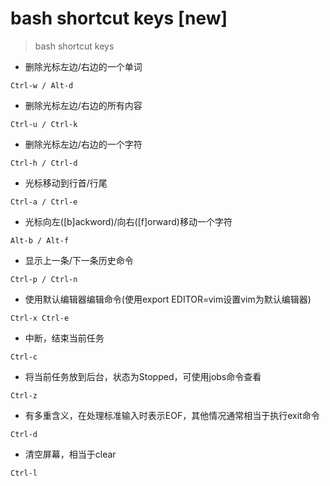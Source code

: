 # bash shortcut keys [new]

> bash shortcut keys

- 删除光标左边/右边的一个单词

`Ctrl-w / Alt-d`

- 删除光标左边/右边的所有内容

`Ctrl-u / Ctrl-k`

- 删除光标左边/右边的一个字符

`Ctrl-h / Ctrl-d`

- 光标移动到行首/行尾

`Ctrl-a / Ctrl-e`

- 光标向左([b]ackword)/向右([f]orward)移动一个字符

`Alt-b / Alt-f`

- 显示上一条/下一条历史命令

`Ctrl-p / Ctrl-n`

- 使用默认编辑器编辑命令(使用export EDITOR=vim设置vim为默认编辑器)

`Ctrl-x Ctrl-e`

- 中断，结束当前任务

`Ctrl-c`

- 将当前任务放到后台，状态为Stopped，可使用jobs命令查看

`Ctrl-z`

- 有多重含义，在处理标准输入时表示EOF，其他情况通常相当于执行exit命令

`Ctrl-d`

- 清空屏幕，相当于clear

`Ctrl-l`
